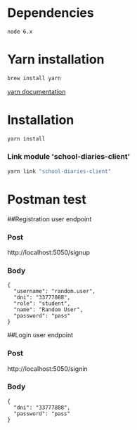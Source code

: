 Dependencies
====================

```
node 6.x
```

Yarn installation
====================

```bash
brew install yarn
```

[yarn documentation](https://yarnpkg.com/lang/en/docs/install/)

Installation
====================
```bash
yarn install
```
### Link module 'school-diaries-client'

```bash
yarn link "school-diaries-client"
```

Postman test
====================

##Registration user endpoint

### Post
http://localhost:5050/signup

### Body
```
{
  "username": "random.user",
  "dni": "33777888",
  "role": "student",
  "name": "Random User",
  "password": "pass"
}
```

##Login user endpoint

### Post
http://localhost:5050/signin

### Body
```
{
  "dni": "33777888",
  "password": "pass"
}
```
